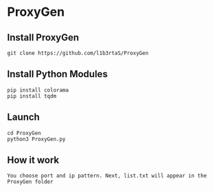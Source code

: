 # ProxyGen


Install ProxyGen
----------
```
git clone https://github.com/l1b3rtaS/ProxyGen
```
Install Python Modules
----------
```
pip install colorama
pip install tqdm
```
Launch
----------
```
cd ProxyGen
python3 ProxyGen.py
```

How it work
----------
```
You choose port and ip pattern. Next, list.txt will appear in the ProxyGen folder
```



